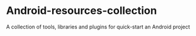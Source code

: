 # Android-resources-collection
A collection of tools, libraries and plugins for quick-start an Android project

